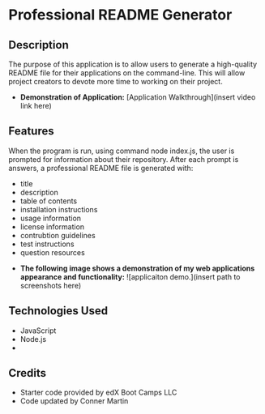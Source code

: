 # Professional README Generator

## Description

The purpose of this application is to allow users to generate a high-quality README file for their applications on the command-line. This will allow project creators to devote more time to working on their project.

* **Demonstration of Application:** [Application Walkthrough](insert video link here)

## Features

When the program is run, using command node index.js, the user is prompted for information about their repository.
After each prompt is answers, a professional README file is generated with:
- title
- description
- table of contents
- installation instructions
- usage information
- license information
- contrubtion guidelines
- test instructions
- question resources

* **The following image shows a demonstration of my web applications appearance and functionality:**
![applicaiton demo.](insert path to screenshots here)

## Technologies Used

* JavaScript
* Node.js
* 

## Credits

* Starter code provided by edX Boot Camps LLC
* Code updated by Conner Martin